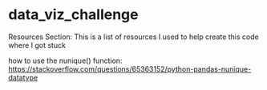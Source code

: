 # data_viz_challenge


Resources Section: This is a list of resources I used to help create this code where I got stuck

how to use the nunique() function: https://stackoverflow.com/questions/65363152/python-pandas-nunique-datatype
